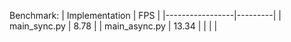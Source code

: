 Benchmark:
|  Implementation |   FPS   |
|-----------------|---------|
| main_sync.py    | 8.78    |
| main_async.py   | 13.34   |
|                 |         |
